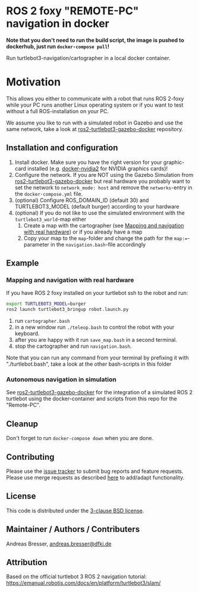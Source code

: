 # ROS 2 foxy "REMOTE-PC" navigation in docker
**Note that you don't need to run the build script, the image is pushed to dockerhub, just run `docker-compose pull`!**

Run turtlebot3-navigation/cartographer in a local docker container.

# Motivation
This allows you either to communicate with a robot that runs ROS 2-foxy while your PC runs another Linux operating system or if you want to test without a full ROS-installation on your PC.

We assume you like to run with a simulated robot in Gazebo and use the same network, take a look at [ros2-turtlebot3-gazebo-docker](../ros2-turtlebot3-gazebo-docker) repository.

## Installation and configuration
1. Install docker. Make sure you have the right version for your graphic-card installed (e.g. [docker-nvidia2](https://docs.nvidia.com/datacenter/cloud-native/container-toolkit/install-guide.html#docker) for NVIDIA graphics cards)!
1. Configure the network. If you are NOT using the Gazebo Simulation from [ros2-turtlebot3-gazebo-docker](../ros2-turtlebot3-gazebo-docker) but real hardware you probably want to set the network to `network_mode: host` and remove the `networks`-entry in the `docker-compose.yml` file.
1. (optional) Configure ROS_DOMAIN_ID (default 30) and TURTLEBOT3_MODEL (default burger) according to your hardware
1. (optional) If you do not like to use the simulated environment with the `turtlebot3_world`-map either
   1. Create a map with the cartographer (see [Mapping and navigation with real hardware](#mapping-and-navigation-with-real-hardware)) or if you already have a map
   1. Copy your map to the `map`-folder and change the path for the `map:=`-parameter in the `navigation.bash`-file accordingly

## Example
### Mapping and navigation with real hardware
If you have ROS 2 foxy installed on your turtlebot ssh to the robot and run:
```bash
export TURTLEBOT3_MODEL=burger
ros2 launch turtlebot3_bringup robot.launch.py
```

1. run `cartographer.bash`
1. in a new window run `./teleop.bash` to control the robot with your keyboard.
1. after you are happy with it run `save_map.bash` in a second terminal.
1. stop the cartographer and run `navigation.bash`.

Note that you can run any command from your terminal by prefixing it with "./turtlebot.bash", take a look at the other bash-scripts in this folder

### Autonomous navigation in simulation
See [ros2-turtlebot3-gazebo-docker](https://github.com/brean/ros2-turtlebot3-gazebo-docker) for the integration of a simulated ROS 2 turtlebot using the docker-container and scripts from this repo for the "Remote-PC".

## Cleanup
Don't forget to run `docker-compose down` when you are done.

## Contributing

Please use the [issue tracker](https://github.com/brean/ros-turtlebot3-navigation-docker/issues) to submit bug reports and feature requests. Please use merge requests as described [here](/CONTRIBUTING.md) to add/adapt functionality. 

## License

This code is distributed under the [3-clause BSD license](https://opensource.org/licenses/BSD-3-Clause).

## Maintainer / Authors / Contributers

Andreas Bresser, andreas.bresser@dfki.de

## Attribution

Based on the official turtlebot 3 ROS 2 navigation tutorial: https://emanual.robotis.com/docs/en/platform/turtlebot3/slam/
